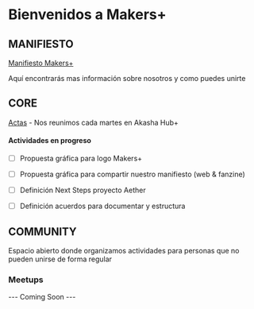 # Bienvenidos a Makers+ 

## MANIFIESTO
[Manifiesto Makers+](CORE/manifiesto.md)

Aquí encontrarás mas información sobre nosotros y como puedes unirte 


## CORE
[Actas](CORE/Actas/2025.md) - Nos reunimos cada martes en Akasha Hub+ 


#### Actividades en progreso 
- [ ] Propuesta gráfica para logo Makers+
- [ ] Propuesta gráfica para compartir nuestro manifiesto (web & fanzine)
- [ ] Definición Next Steps proyecto Aether
- [ ] Definición acuerdos para documentar y estructura 


## COMMUNITY 
Espacio abierto donde organizamos actividades para personas que no pueden unirse de forma regular

### Meetups
--- Coming Soon --- 
